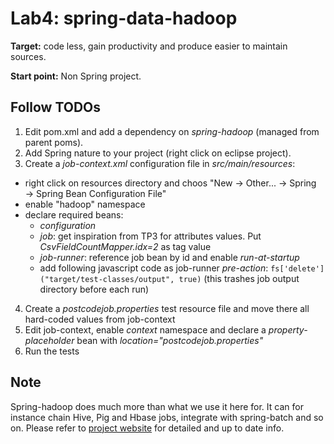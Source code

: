 # Lab4: spring-data-hadoop
**Target:** code less, gain productivity and produce easier to maintain sources.

**Start point:** Non Spring project.

## Follow TODOs
1. Edit pom.xml and add a dependency on *spring-hadoop* (managed from parent poms).
2. Add Spring nature to your project (right click on eclipse project).
3. Create a *job-context.xml* configuration file in *src/main/resources*:
  * right click on resources directory and choos "New → Other... → Spring → Spring Bean Configuration File"
  * enable "hadoop" namespace
  * declare required beans:
    - *configuration*
    - *job*: get inspiration from TP3 for attributes values. Put *CsvFieldCountMapper.idx=2* as tag value
    - *job-runner*: reference job bean by id and enable *run-at-startup*
    - add following javascript code as job-runner *pre-action*: `fs['delete']("target/test-classes/output", true)` (this trashes job output directory before each run)
4. Create a *postcodejob.properties* test resource file and move there all hard-coded values from job-context
5. Edit job-context, enable *context* namespace and declare a *property-placeholder* bean with *location="postcodejob.properties"*
6. Run the tests

## Note
Spring-hadoop does much more than what we use it here for. 
It can for instance chain Hive, Pig and Hbase jobs, integrate with spring-batch and so on. Please refer to [project website](http://projects.spring.io/spring-hadoop/) for detailed and up to date info.
